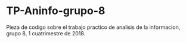 # TP-Aninfo-grupo-8
Pieza de codigo sobre el trabajo practico de analisis de la informacion, grupo 8, 1 cuatrimestre de 2018.
